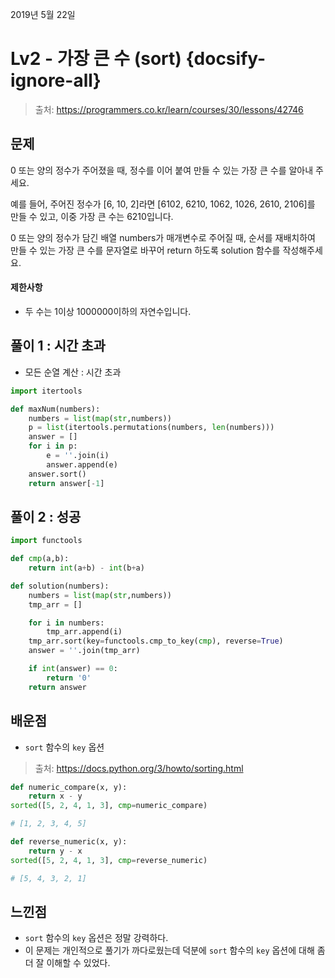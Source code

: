 2019년 5월 22일

# Lv2 - 가장 큰 수 (sort) {docsify-ignore-all}

> 출처: https://programmers.co.kr/learn/courses/30/lessons/42746

## 문제

0 또는 양의 정수가 주어졌을 때, 정수를 이어 붙여 만들 수 있는 가장 큰 수를 알아내 주세요.

예를 들어, 주어진 정수가 [6, 10, 2]라면 [6102, 6210, 1062, 1026, 2610, 2106]를 만들 수 있고, 이중 가장 큰 수는 6210입니다.

0 또는 양의 정수가 담긴 배열 numbers가 매개변수로 주어질 때, 순서를 재배치하여 만들 수 있는 가장 큰 수를 문자열로 바꾸어 return 하도록 solution 함수를 작성해주세요.

#### 제한사항

- 두 수는 1이상 1000000이하의 자연수입니다.

## 풀이 1 : 시간 초과

- 모든 순열 계산 : 시간 초과

```python
import itertools

def maxNum(numbers):
    numbers = list(map(str,numbers))
    p = list(itertools.permutations(numbers, len(numbers)))
    answer = []
    for i in p:
        e = ''.join(i)
        answer.append(e)
    answer.sort()
    return answer[-1]
```

## 풀이 2 : 성공

```python
import functools

def cmp(a,b):
    return int(a+b) - int(b+a)

def solution(numbers):
    numbers = list(map(str,numbers))
    tmp_arr = []

    for i in numbers:
        tmp_arr.append(i)
    tmp_arr.sort(key=functools.cmp_to_key(cmp), reverse=True)
    answer = ''.join(tmp_arr)

    if int(answer) == 0:
        return '0'
    return answer
```

## 배운점

- `sort` 함수의 `key` 옵션

> 출처: https://docs.python.org/3/howto/sorting.html

```python
def numeric_compare(x, y):
    return x - y
sorted([5, 2, 4, 1, 3], cmp=numeric_compare)

# [1, 2, 3, 4, 5]
```

```python
def reverse_numeric(x, y):
    return y - x
sorted([5, 2, 4, 1, 3], cmp=reverse_numeric)

# [5, 4, 3, 2, 1]
```

## 느낀점

- `sort` 함수의 `key` 옵션은 정말 강력하다.
- 이 문제는 개인적으로 풀기가 까다로웠는데 덕분에 `sort` 함수의 `key` 옵션에 대해 좀 더 잘 이해할 수 있었다.